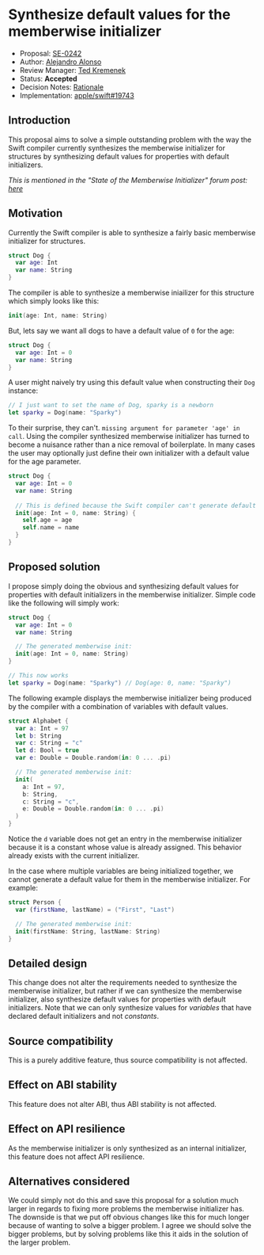 # Synthesize default values for the memberwise initializer

* Proposal: [SE-0242](0242-default-values-memberwise.md)
* Author: [Alejandro Alonso](https://github.com/Azoy)
* Review Manager: [Ted Kremenek](https://github.com/tkremenek)
* Status: **Accepted**
* Decision Notes: [Rationale](https://forums.swift.org/t/se-0242-synthesize-default-values-for-the-memberwise-initializer/20618/98)
* Implementation: [apple/swift#19743](https://github.com/apple/swift/pull/19743)

## Introduction

This proposal aims to solve a simple outstanding problem with the way the Swift compiler currently synthesizes the memberwise initializer for structures by synthesizing default values for properties with default initializers.

*This is mentioned in the "State of the Memberwise Initializer" forum post: [here](https://forums.swift.org/t/state-of-the-memberwise-initializer/17168)*

## Motivation

Currently the Swift compiler is able to synthesize a fairly basic memberwise initializer for structures.

```swift
struct Dog {
  var age: Int
  var name: String
}
```

The compiler is able to synthesize a memberwise iniailizer for this structure which simply looks like this:

```swift
init(age: Int, name: String)
```

But, lets say we want all dogs to have a default value of `0` for the age:

```swift
struct Dog {
  var age: Int = 0
  var name: String
}
```

A user might naively try using this default value when constructing their `Dog` instance:

```swift
// I just want to set the name of Dog, sparky is a newborn
let sparky = Dog(name: "Sparky")
```

To their surprise, they can't. `missing argument for parameter 'age' in call`. Using the compiler synthesized memberwise initializer has turned to become a nuisance rather than a nice removal of boilerplate. In many cases the user may optionally just define their own initializer with a default value for the age parameter.

```swift
struct Dog {
  var age: Int = 0
  var name: String
  
  // This is defined because the Swift compiler can't generate default values for properties with an initial value
  init(age: Int = 0, name: String) {
    self.age = age
    self.name = name
  }
}
```

## Proposed solution

I propose simply doing the obvious and synthesizing default values for properties with default initializers in the memberwise initializer. Simple code like the following will simply work:

```swift
struct Dog {
  var age: Int = 0
  var name: String

  // The generated memberwise init:
  init(age: Int = 0, name: String)
}

// This now works
let sparky = Dog(name: "Sparky") // Dog(age: 0, name: "Sparky")
```

The following example displays the memberwise initializer being produced by the compiler with a combination of variables with default values.

```swift
struct Alphabet {
  var a: Int = 97
  let b: String
  var c: String = "c"
  let d: Bool = true
  var e: Double = Double.random(in: 0 ... .pi)

  // The generated memberwise init:
  init(
    a: Int = 97,
    b: String,
    c: String = "c",
    e: Double = Double.random(in: 0 ... .pi)
  )
}
```

Notice the `d` variable does not get an entry in the memberwise initializer because it is a constant whose value is already assigned. This behavior already exists with the current initializer.

In the case where multiple variables are being initialized together, we cannot generate a default value for them in the memberwise initializer. For example:

```swift
struct Person {
  var (firstName, lastName) = ("First", "Last")

  // The generated memberwise init:
  init(firstName: String, lastName: String)
}
```

## Detailed design

This change does not alter the requirements needed to synthesize the memberwise initializer, but rather if we can synthesize the memberwise initializer, also synthesize default values for properties with default initializers. Note that we can only synthesize values for *variables* that have declared default initializers and not *constants*.

## Source compatibility

This is a purely additive feature, thus source compatibility is not affected.

## Effect on ABI stability

This feature does not alter ABI, thus ABI stability is not affected.

## Effect on API resilience

As the memberwise initializer is only synthesized as an internal initializer, this feature does not affect API resilience.

## Alternatives considered

We could simply not do this and save this proposal for a solution much larger in regards to fixing more problems the memberwise initializer has. The downside is that we put off obvious changes like this for much longer because of wanting to solve a bigger problem. I agree we should solve the bigger problems, but by solving problems like this it aids in the solution of the larger problem.